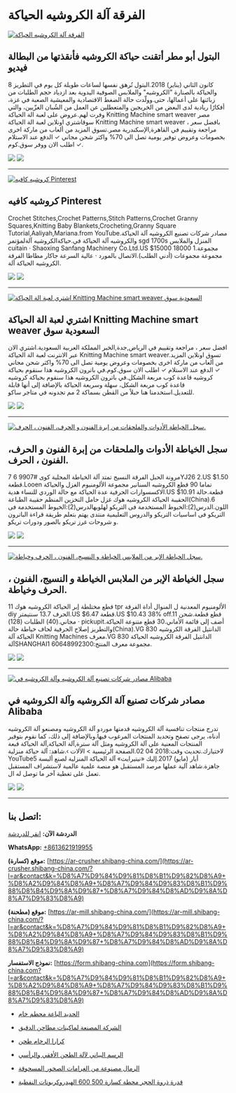 # الفرقة آلة الكروشيه الحياكة

<a href="https://swt.shibang-china.com/?l=ar&img&k=%D8%A7%D9%84%D9%81%D8%B1%D9%82%D8%A9+%D8%A2%D9%84%D8%A9+%D8%A7%D9%84%D9%83%D8%B1%D9%88%D8%B4%D9%8A%D9%87+%D8%A7%D9%84%D8%AD%D9%8A%D8%A7%D9%83%D8%A9" target="_blank">![الفرقة آلة الكروشيه الحياكة](http://static.shibang-china.com/all-800x300/258.jpg)</a>

## البتول أبو مطر أتقنت حياكة الكروشيه فأنقذتها من البطالة فيديو
8 كانون الثاني (يناير) 2018.البتول تُرهق نفسها لساعات طويلة كل يوم في التطريز والحياكة بالصنارة &quot;الكروشيه&quot; والملابس الصوفية اليدوية بعد ازدياد حجم الطلبات من زبائنها على أعمالها، حتى.وولّدت حالة الضغط الاقتصادية والمعيشية الصعبة في غزة، أفكارًا ريادية لدى البعض من الخريجين والمتعطلين عن العمل من الشُبان الغزّيين، والتي وفرت لهم.عروض على لعبة الة الحياكة Knitting Machine smart weaver مصر سوقاشتري اونلاين لعبة الة الحياكة Knitting Machine smart weaver بافضل سعر ، مراجعة وتقييم في القاهرة,الإسكندرية مصر.تسوق المزيد من ألعاب من ماركة اخرى بخصومات وعروض توفير يومية تصل الى 70% واكثر شحن مجاني ✓ الدفع عند الاستلام ✓ اطلب الان ووفر سوق.كوم.


<a href="https://whatsapp.shibangsoft.com/WhatsApp.php" target="_blank" title="WhatsApp">![](http://static.shibang-china.com/icon/whatsapp.png)</a> <a href="https://swt.shibang-china.com/?l=ar&icon&k=%D8%A7%D9%84%D9%81%D8%B1%D9%82%D8%A9+%D8%A2%D9%84%D8%A9+%D8%A7%D9%84%D9%83%D8%B1%D9%88%D8%B4%D9%8A%D9%87+%D8%A7%D9%84%D8%AD%D9%8A%D8%A7%D9%83%D8%A9" target="_blank">![](http://static.shibang-china.com/icon/chat-ar.png)</a>

---

<a href="https://swt.shibang-china.com/?l=ar&img&k=%D8%A7%D9%84%D9%81%D8%B1%D9%82%D8%A9+%D8%A2%D9%84%D8%A9+%D8%A7%D9%84%D9%83%D8%B1%D9%88%D8%B4%D9%8A%D9%87+%D8%A7%D9%84%D8%AD%D9%8A%D8%A7%D9%83%D8%A9" target="_blank">![كروشيه كافيه Pinterest](http://static.shibang-china.com/all-800x300/1492.jpg)</a>

## كروشيه كافيه Pinterest
Crochet Stitches,Crochet Patterns,Stitch Patterns,Crochet Granny Squares,Knitting Baby Blankets,Crocheting,Granny Square Tutorial,Aaliyah,Mariana.from YouTube.مصادر شركات تصنيع الكروشيه آلة الحياكة والكروشيه آلة الحياكة في.حياكةالكروشيه آلةلمؤتمر sgd 1700s المنزل والملابس cuitain &middot; Shaoxing Sanfang Machinery Co.Ltd.US $15000 18000 مجموعة.1 مجموعة مجموعات (أدني الطلب).الاتصال بالمورد &middot; عالية السرعة جاكار مطاطا الفرقة الكروشيه الحياكة آلة.


<a href="https://whatsapp.shibangsoft.com/WhatsApp.php" target="_blank" title="WhatsApp">![](http://static.shibang-china.com/icon/whatsapp.png)</a> <a href="https://swt.shibang-china.com/?l=ar&icon&k=%D8%A7%D9%84%D9%81%D8%B1%D9%82%D8%A9+%D8%A2%D9%84%D8%A9+%D8%A7%D9%84%D9%83%D8%B1%D9%88%D8%B4%D9%8A%D9%87+%D8%A7%D9%84%D8%AD%D9%8A%D8%A7%D9%83%D8%A9" target="_blank">![](http://static.shibang-china.com/icon/chat-ar.png)</a>

---

<a href="https://swt.shibang-china.com/?l=ar&img&k=%D8%A7%D9%84%D9%81%D8%B1%D9%82%D8%A9+%D8%A2%D9%84%D8%A9+%D8%A7%D9%84%D9%83%D8%B1%D9%88%D8%B4%D9%8A%D9%87+%D8%A7%D9%84%D8%AD%D9%8A%D8%A7%D9%83%D8%A9" target="_blank">![اشتري لعبة الة الحياكة Knitting Machine smart weaver السعودية سوق](http://static.shibang-china.com/all-800x300/1003.jpg)</a>

## اشتري لعبة الة الحياكة Knitting Machine smart weaver السعودية سوق
افضل سعر ، مراجعة وتقييم في الرياض,جدة,الخبر المملكة العربية السعودية.اشتري الان عبر الانترنت لعبة الة الحياكة Knitting Machine smart weaver.تسوق اونلاين المزيد من ألعاب من ماركة اخرى بخصومات وعروض يومية تصل الى 70% واكثر شحن مجاني ✓ الدفع عند الاستلام ✓ اطلب الان سوق.كوم.في باترون الكروشيه هذا سنقوم بحياكة كروشيه قاعدة كوب مربعة الشكل.في باترون الكروشيه هذا سنقوم بحياكة كروشيه قاعدة كوب مربعة الشكل، سهلة وسريعة الحياكة بالإضافة إلى أنها قابلة للتعديل.استخدمنا هنا حبلاً من القطن بسماكة 2 مم تجدونه في متاجر ساكو.


<a href="https://whatsapp.shibangsoft.com/WhatsApp.php" target="_blank" title="WhatsApp">![](http://static.shibang-china.com/icon/whatsapp.png)</a> <a href="https://swt.shibang-china.com/?l=ar&icon&k=%D8%A7%D9%84%D9%81%D8%B1%D9%82%D8%A9+%D8%A2%D9%84%D8%A9+%D8%A7%D9%84%D9%83%D8%B1%D9%88%D8%B4%D9%8A%D9%87+%D8%A7%D9%84%D8%AD%D9%8A%D8%A7%D9%83%D8%A9" target="_blank">![](http://static.shibang-china.com/icon/chat-ar.png)</a>

---

<a href="https://swt.shibang-china.com/?l=ar&img&k=%D8%A7%D9%84%D9%81%D8%B1%D9%82%D8%A9+%D8%A2%D9%84%D8%A9+%D8%A7%D9%84%D9%83%D8%B1%D9%88%D8%B4%D9%8A%D9%87+%D8%A7%D9%84%D8%AD%D9%8A%D8%A7%D9%83%D8%A9" target="_blank">![سجل الخياطة الأدوات والملحقات من إبرة الفنون و الحرف، الفنون ، الحرف.](http://static.shibang-china.com/all-800x300/1289.jpg)</a>

## سجل الخياطة الأدوات والملحقات من إبرة الفنون و الحرف، الفنون ، الحرف.
مرونة الحبل الفرقة النسيج تمتد آلة الخياطة المحلية كوى #9907 6 7YJ26 2.US $1.50 قطعة.Looen تماما 90 قطع الكروشيه السنانير مجموعة الألومنيوم الغزل والحياكة الاكسسوارات الحرفية عدة الحياكة مع حالة الوردي للنساء هدية.US $10.91 قطعة.حالة الحقيبة الحياكة الكروشيه هوك غزل حامل التخزين المنظم حقيبة الطباعة(China).6 اللون.الدرس(2):الخيوط المستخدمة فى التريكو لهلوبهالدرس(2):الخيوط المستخدمة فى التريكو فى اساسيات التريكو والدروس التعليمية منتدى يهتم بتعلم طريقة قراءة الباترون و شروحات غرز تريكو بالصور ودورات تريكو.


<a href="https://whatsapp.shibangsoft.com/WhatsApp.php" target="_blank" title="WhatsApp">![](http://static.shibang-china.com/icon/whatsapp.png)</a> <a href="https://swt.shibang-china.com/?l=ar&icon&k=%D8%A7%D9%84%D9%81%D8%B1%D9%82%D8%A9+%D8%A2%D9%84%D8%A9+%D8%A7%D9%84%D9%83%D8%B1%D9%88%D8%B4%D9%8A%D9%87+%D8%A7%D9%84%D8%AD%D9%8A%D8%A7%D9%83%D8%A9" target="_blank">![](http://static.shibang-china.com/icon/chat-ar.png)</a>

---

<a href="https://swt.shibang-china.com/?l=ar&img&k=%D8%A7%D9%84%D9%81%D8%B1%D9%82%D8%A9+%D8%A2%D9%84%D8%A9+%D8%A7%D9%84%D9%83%D8%B1%D9%88%D8%B4%D9%8A%D9%87+%D8%A7%D9%84%D8%AD%D9%8A%D8%A7%D9%83%D8%A9" target="_blank">![سجل الخياطة الإبر من الملابس الخياطة و النسيج، الفنون ، الحرف وخياطة.](http://static.shibang-china.com/all-800x300/1291.jpg)</a>

## سجل الخياطة الإبر من الملابس الخياطة و النسيج، الفنون ، الحرف وخياطة.
11 قطع مختلطة إبر الحياكة الكروشيه هوك tpr الألومنيوم المعدنية ل المنوال أداة الفرقة diy الحرف 13.7 سنتيمتر.US $6.47 قطعة.US $10.43 38% off.11 قطع قطعة.شحن مجاني.(40) الطلبات (128) &middot; pickupit.أضف إلى قائمة الأماني.30 قطع متنوعة الحياكة والتطريز إصلاح الحرفية لحاف خياطة حالة(China).VG 830 الدانتيل الفرقة الكروشيه الحياكة آلة Knitting Machines معرف.VG 830 الدانتيل الفرقة الكروشيه الحياكة آلةSHANGHAI1 مجموعة معرف المنتج:60648992300.


<a href="https://whatsapp.shibangsoft.com/WhatsApp.php" target="_blank" title="WhatsApp">![](http://static.shibang-china.com/icon/whatsapp.png)</a> <a href="https://swt.shibang-china.com/?l=ar&icon&k=%D8%A7%D9%84%D9%81%D8%B1%D9%82%D8%A9+%D8%A2%D9%84%D8%A9+%D8%A7%D9%84%D9%83%D8%B1%D9%88%D8%B4%D9%8A%D9%87+%D8%A7%D9%84%D8%AD%D9%8A%D8%A7%D9%83%D8%A9" target="_blank">![](http://static.shibang-china.com/icon/chat-ar.png)</a>

---

<a href="https://swt.shibang-china.com/?l=ar&img&k=%D8%A7%D9%84%D9%81%D8%B1%D9%82%D8%A9+%D8%A2%D9%84%D8%A9+%D8%A7%D9%84%D9%83%D8%B1%D9%88%D8%B4%D9%8A%D9%87+%D8%A7%D9%84%D8%AD%D9%8A%D8%A7%D9%83%D8%A9" target="_blank">![مصادر شركات تصنيع آلة الكروشيه وآلة الكروشيه في Alibaba](http://static.shibang-china.com/all-800x300/1141.jpg)</a>

## مصادر شركات تصنيع آلة الكروشيه وآلة الكروشيه في Alibaba
تدرج منتجات تنافسية آلة الكروشيه قدمتها موردو آلة الكروشيه ومصنعو آلة الكروشيه أدناه، يرجى تصفح وتحديد المنتجات المرغوب فيها.وبالإضافة إلى ذلك، كما نقوم بتوفير المنتجات المعنية على آلة الكروشيه ومثل آلة سترة,آلة الحياكة,آلة الحياكة قبعة لاختيارك.تحديث وقت:2018 04 02.الصفحة الرئيسية &gt; الآلات ›.شاهد: آلة حياكة منزلية YouTube5 أيار (مايو) 2017.إليك «نيتيرايت» آلة الحياكة المنزلية لصنع ألبسة جاهزة.شاهد آلية عملها مرصد المستقبل هو منصة علمية عالمية لاستشراف المستقبل تعمل على تغطية آخر ما توصل له ال.


<a href="https://whatsapp.shibangsoft.com/WhatsApp.php" target="_blank" title="WhatsApp">![](http://static.shibang-china.com/icon/whatsapp.png)</a> <a href="https://swt.shibang-china.com/?l=ar&icon&k=%D8%A7%D9%84%D9%81%D8%B1%D9%82%D8%A9+%D8%A2%D9%84%D8%A9+%D8%A7%D9%84%D9%83%D8%B1%D9%88%D8%B4%D9%8A%D9%87+%D8%A7%D9%84%D8%AD%D9%8A%D8%A7%D9%83%D8%A9" target="_blank">![](http://static.shibang-china.com/icon/chat-ar.png)</a>

---
## اتصل بنا:

**الدردشة الآن:** [انقر للدردشة](https://swt.shibang-china.com?l=ar&contact&k=%D8%A7%D9%84%D9%81%D8%B1%D9%82%D8%A9+%D8%A2%D9%84%D8%A9+%D8%A7%D9%84%D9%83%D8%B1%D9%88%D8%B4%D9%8A%D9%87+%D8%A7%D9%84%D8%AD%D9%8A%D8%A7%D9%83%D8%A9)

**WhatsApp:**  [+8613621919955](https://whatsapp.shibangsoft.com/WhatsApp.php)

**موقع (كسارة):** [https://ar-crusher.shibang-china.com/](https://ar-crusher.shibang-china.com/?l=ar&contact&k=%D8%A7%D9%84%D9%81%D8%B1%D9%82%D8%A9+%D8%A2%D9%84%D8%A9+%D8%A7%D9%84%D9%83%D8%B1%D9%88%D8%B4%D9%8A%D9%87+%D8%A7%D9%84%D8%AD%D9%8A%D8%A7%D9%83%D8%A9)

**موقع (مطحنة):** [https://ar-mill.shibang-china.com/](https://ar-mill.shibang-china.com/?l=ar&contact&k=%D8%A7%D9%84%D9%81%D8%B1%D9%82%D8%A9+%D8%A2%D9%84%D8%A9+%D8%A7%D9%84%D9%83%D8%B1%D9%88%D8%B4%D9%8A%D9%87+%D8%A7%D9%84%D8%AD%D9%8A%D8%A7%D9%83%D8%A9)

**نموذج الاستفسار:** [https://form.shibang-china.com](https://form.shibang-china.com?l=ar&contact&k=%D8%A7%D9%84%D9%81%D8%B1%D9%82%D8%A9+%D8%A2%D9%84%D8%A9+%D8%A7%D9%84%D9%83%D8%B1%D9%88%D8%B4%D9%8A%D9%87+%D8%A7%D9%84%D8%AD%D9%8A%D8%A7%D9%83%D8%A9)

* [الحديد الباعة محطم خام](../30/%D8%A7%D9%84%D8%AD%D8%AF%D9%8A%D8%AF%20%D8%A7%D9%84%D8%A8%D8%A7%D8%B9%D8%A9%20%D9%85%D8%AD%D8%B7%D9%85%20%D8%AE%D8%A7%D9%85.md)

* [الشركة المصنعة لماكينات مطاحن الدقيق](../26/%D8%A7%D9%84%D8%B4%D8%B1%D9%83%D8%A9%20%D8%A7%D9%84%D9%85%D8%B5%D9%86%D8%B9%D8%A9%20%D9%84%D9%85%D8%A7%D9%83%D9%8A%D9%86%D8%A7%D8%AA%20%D9%85%D8%B7%D8%A7%D8%AD%D9%86%20%D8%A7%D9%84%D8%AF%D9%82%D9%8A%D9%82.md)

* [كرارا الرخام طحن](../30/%D9%83%D8%B1%D8%A7%D8%B1%D8%A7%20%D8%A7%D9%84%D8%B1%D8%AE%D8%A7%D9%85%20%D8%B7%D8%AD%D9%86.md)

* [الرسم البياني لآلة الطحن الأفقي والرأسي](../28/%D8%A7%D9%84%D8%B1%D8%B3%D9%85%20%D8%A7%D9%84%D8%A8%D9%8A%D8%A7%D9%86%D9%8A%20%D9%84%D8%A2%D9%84%D8%A9%20%D8%A7%D9%84%D8%B7%D8%AD%D9%86%20%D8%A7%D9%84%D8%A3%D9%81%D9%82%D9%8A%20%D9%88%D8%A7%D9%84%D8%B1%D8%A3%D8%B3%D9%8A.md)

* [الرمال مصنوعة من الغرامات الصخور المسحوقة](../28/%D8%A7%D9%84%D8%B1%D9%85%D8%A7%D9%84%20%D9%85%D8%B5%D9%86%D9%88%D8%B9%D8%A9%20%D9%85%D9%86%20%D8%A7%D9%84%D8%BA%D8%B1%D8%A7%D9%85%D8%A7%D8%AA%20%D8%A7%D9%84%D8%B5%D8%AE%D9%88%D8%B1%20%D8%A7%D9%84%D9%85%D8%B3%D8%AD%D9%88%D9%82%D8%A9.md)

* [قدرة ذروة الحجر محطة كسارة 500 600 الهيدروكربونات النفطية](../28/%D9%82%D8%AF%D8%B1%D8%A9%20%D8%B0%D8%B1%D9%88%D8%A9%20%D8%A7%D9%84%D8%AD%D8%AC%D8%B1%20%D9%85%D8%AD%D8%B7%D8%A9%20%D9%83%D8%B3%D8%A7%D8%B1%D8%A9%20500%20600%20%D8%A7%D9%84%D9%87%D9%8A%D8%AF%D8%B1%D9%88%D9%83%D8%B1%D8%A8%D9%88%D9%86%D8%A7%D8%AA%20%D8%A7%D9%84%D9%86%D9%81%D8%B7%D9%8A%D8%A9.md)